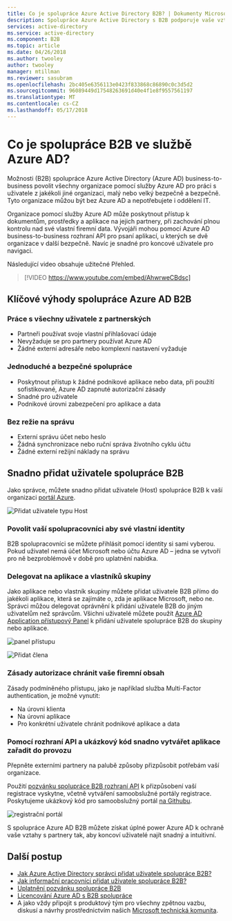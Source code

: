 ```yaml
---
title: Co je spolupráce Azure Active Directory B2B? | Dokumenty Microsoft
description: Spolupráce Azure Active Directory s B2B podporuje vaše vztahy povolením obchodním partnerům umožní selektivní přístup k podnikovým aplikacím.
services: active-directory
ms.service: active-directory
ms.component: B2B
ms.topic: article
ms.date: 04/26/2018
ms.author: twooley
author: twooley
manager: mtillman
ms.reviewer: sasubram
ms.openlocfilehash: 2bc405e6356113e0423f833868c86890c0c3d5d2
ms.sourcegitcommit: 96089449d17548263691d40e4f1e8f9557561197
ms.translationtype: MT
ms.contentlocale: cs-CZ
ms.lasthandoff: 05/17/2018
---
```

# <a name="what-is-azure-ad-b2b-collaboration"></a>Co je spolupráce B2B ve službě Azure AD?

Možnosti (B2B) spolupráce Azure Active Directory (Azure AD) business-to-business povolit všechny organizace pomocí služby Azure AD pro práci s uživatele z jakékoli jiné organizaci, malý nebo velký bezpečně a bezpečně. Tyto organizace můžou být bez Azure AD a nepotřebujete i oddělení IT.

Organizace pomocí služby Azure AD může poskytnout přístup k dokumentům, prostředky a aplikace na jejich partnery, při zachování plnou kontrolu nad své vlastní firemní data. Vývojáři mohou pomocí Azure AD business-to-business rozhraní API pro psaní aplikací, u kterých se dvě organizace v další bezpečně. Navíc je snadné pro koncové uživatele pro navigaci.

Následující video obsahuje užitečné Přehled.
>[!VIDEO https://www.youtube.com/embed/AhwrweCBdsc]

## <a name="key-benefits-of-azure-ad-b2b-collaboration"></a>Klíčové výhody spolupráce Azure AD B2B

### <a name="work-with-any-user-from-any-partner"></a>Práce s všechny uživatele z partnerských

- Partneři používat svoje vlastní přihlašovací údaje
- Nevyžaduje se pro partnery používat Azure AD
- Žádné externí adresáře nebo komplexní nastavení vyžaduje

### <a name="simple-and-secure-collaboration"></a>Jednoduché a bezpečné spolupráce

- Poskytnout přístup k žádné podnikové aplikace nebo data, při použití sofistikované, Azure AD zapnuté autorizační zásady
- Snadné pro uživatele
- Podnikové úrovni zabezpečení pro aplikace a data

### <a name="no-management-overhead"></a>Bez režie na správu

- Externí správu účet nebo heslo
- Žádná synchronizace nebo ruční správa životního cyklu účtu
- Žádné externí režijní náklady na správu

## <a name="easily-add-b2b-collaboration-users"></a>Snadno přidat uživatele spolupráce B2B

Jako správce, můžete snadno přidat uživatele (Host) spolupráce B2B k vaší organizaci [portál Azure](https://portal.azure.com).

![Přidat uživatele typu Host](media/what-is-b2b/adding-b2b-users-admin.png)

### <a name="enable-your-collaborators-to-bring-their-own-identity"></a>Povolit vaší spolupracovníci aby své vlastní identity

B2B spolupracovníci se můžete přihlásit pomocí identity si sami vyberou. Pokud uživatel nemá účet Microsoft nebo účtu Azure AD – jedna se vytvoří pro ně bezproblémově v době pro uplatnění nabídka.

### <a name="delegate-to-application-and-group-owners"></a>Delegovat na aplikace a vlastníků skupiny

Jako aplikace nebo vlastník skupiny můžete přidat uživatele B2B přímo do jakékoli aplikace, která se zajímáte o, zda je aplikace Microsoft, nebo ne. Správci můžou delegovat oprávnění k přidání uživatele B2B do jiným uživatelům než správcům. Všichni uživatelé můžete použít [Azure AD Application přístupový Panel](https://myapps.microsoft.com) k přidání uživatele spolupráce B2B do skupiny nebo aplikace.

![panel přístupu](media/what-is-b2b/access-panel.png)

![Přidat člena](media/what-is-b2b/add-member.png)

### <a name="authorization-policies-protect-your-corporate-content"></a>Zásady autorizace chránit vaše firemní obsah

Zásady podmíněného přístupu, jako je například služba Multi-Factor authentication, je možné vynutit:
- Na úrovni klienta
- Na úrovni aplikace
- Pro konkrétní uživatele chránit podnikové aplikace a data

### <a name="use-apis-and-sample-code-to-easily-build-applications-to-onboard"></a>Pomocí rozhraní API a ukázkový kód snadno vytvářet aplikace zařadit do provozu

Přepněte externími partnery na palubě způsoby přizpůsobit potřebám vaší organizace.

Použití [pozvánku spolupráce B2B rozhraní API](https://developer.microsoft.com/graph/docs/api-reference/v1.0/resources/invitation) k přizpůsobení vaší registrace vyskytne, včetně vytváření samoobslužné portály registrace. Poskytujeme ukázkový kód pro samoobslužný portál [na Githubu](https://github.com/Azure/active-directory-dotnet-graphapi-b2bportal-web).

![registrační portál](media/what-is-b2b/sign-up-portal.png)

S spolupráce Azure AD B2B můžete získat úplné power Azure AD k ochraně vaše vztahy s partnery tak, aby koncoví uživatelé najít snadný a intuitivní.

## <a name="next-steps"></a>Další postup

- [Jak Azure Active Directory správci přidat uživatele spolupráce B2B?](add-users-administrator.md)
- [Jak informační pracovníci přidat uživatele spolupráce B2B?](add-users-information-worker.md)
- [Uplatnění pozvánku spolupráce B2B](redemption-experience.md)
- [Licencování Azure AD s B2B spolupráce](licensing-guidance.md)
- A jako vždy připojit s produktový tým pro všechny zpětnou vazbu, diskusí a návrhy prostřednictvím našich [Microsoft technická komunita](https://techcommunity.microsoft.com/t5/Azure-Active-Directory-B2B/bd-p/AzureAD_B2b).